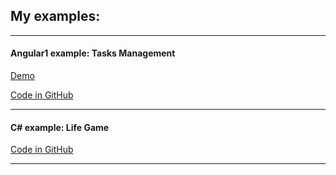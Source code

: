<h2>My examples: </h2>

<hr />
<h4>Angular1 example: Tasks Management</h4>

<p><a href="https://interest1024.github.io/TasksManagement/app/index.html"  target="view_window">Demo</a></p>
<p><a href="https://github.com/Interest1024/TasksManagement" target="view_window">Code in GitHub</a></p>
<hr />
<h4>C# example: Life Game</h4>

<p><a href="https://github.com/Interest1024/LifeGame"  target="view_window">Code in GitHub</a></p>
<hr />

